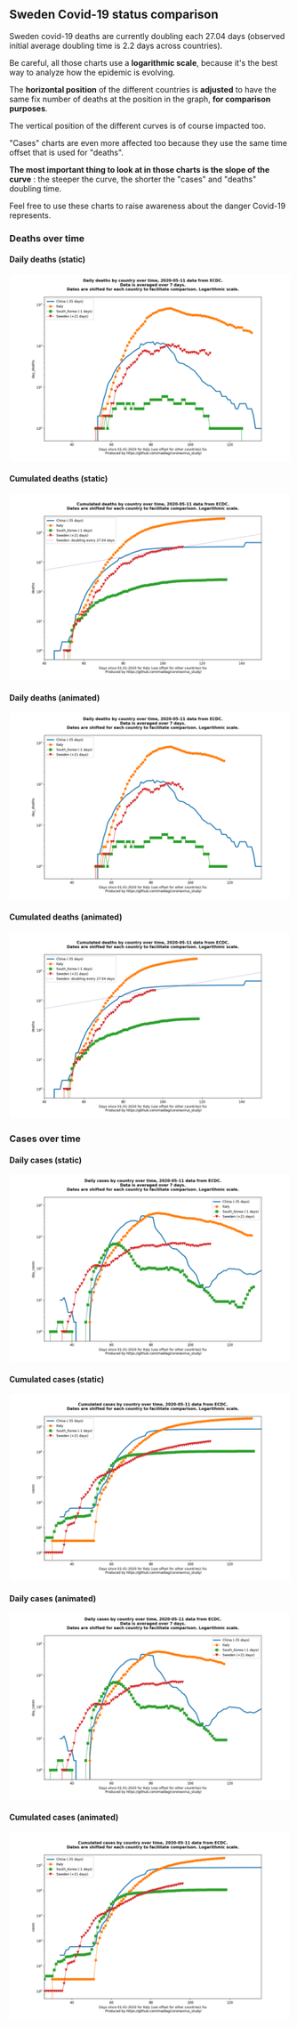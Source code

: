 ## Sweden Covid-19 status comparison 

Sweden covid-19 deaths are currently doubling each 27.04 days (observed initial average doubling time is 2.2 days across countries).



Be careful, all those charts use a **logarithmic scale**, because it's the best way to analyze how the epidemic is evolving.
 
The **horizontal position** of the different countries is **adjusted** to have the same fix number of deaths at the position in the graph, **for comparison purposes**.

The vertical position of the different curves is of course impacted too.

"Cases" charts are even more affected too because they use the same time offset that is used for "deaths".

**The most important thing to look at in those charts is the slope of the curve** : the steeper the curve, the shorter the "cases" and "deaths" doubling time.

Feel free to use these charts to raise awareness about the danger Covid-19 represents. 


 
### Deaths over time
 
#### Daily deaths (static)
![Sweden covid-19 daily deaths static chart](https://raw.githubusercontent.com/madlag/coronavirus_study/master/notebooks/graphs/2020-05-11/countries/Sweden/2020-05-11_Sweden_day_deaths.png "Sweden covid-19 day_deaths static chart")   
 
#### Cumulated deaths (static)
![Sweden covid-19 cumulated deaths static chart](https://raw.githubusercontent.com/madlag/coronavirus_study/master/notebooks/graphs/2020-05-11/countries/Sweden/2020-05-11_Sweden_deaths.png "Sweden covid-19 deaths static chart")   
 
#### Daily deaths (animated)
![Sweden covid-19 daily deaths animated chart](https://raw.githubusercontent.com/madlag/coronavirus_study/master/notebooks/graphs/2020-05-11/countries/Sweden/2020-05-11_Sweden_day_deaths.gif "Sweden covid-19 day_deaths animated chart")   
 
#### Cumulated deaths (animated)
![Sweden covid-19 cumulated deaths animated chart](https://raw.githubusercontent.com/madlag/coronavirus_study/master/notebooks/graphs/2020-05-11/countries/Sweden/2020-05-11_Sweden_deaths.gif "Sweden covid-19 deaths animated chart")   

 
### Cases over time
 
#### Daily cases (static)
![Sweden covid-19 daily cases static chart](https://raw.githubusercontent.com/madlag/coronavirus_study/master/notebooks/graphs/2020-05-11/countries/Sweden/2020-05-11_Sweden_day_cases.png "Sweden covid-19 day_cases static chart")   
 
#### Cumulated cases (static)
![Sweden covid-19 cumulated cases static chart](https://raw.githubusercontent.com/madlag/coronavirus_study/master/notebooks/graphs/2020-05-11/countries/Sweden/2020-05-11_Sweden_cases.png "Sweden covid-19 cases static chart")   
 
#### Daily cases (animated)
![Sweden covid-19 daily cases animated chart](https://raw.githubusercontent.com/madlag/coronavirus_study/master/notebooks/graphs/2020-05-11/countries/Sweden/2020-05-11_Sweden_day_cases.gif "Sweden covid-19 day_cases animated chart")   
 
#### Cumulated cases (animated)
![Sweden covid-19 cumulated cases animated chart](https://raw.githubusercontent.com/madlag/coronavirus_study/master/notebooks/graphs/2020-05-11/countries/Sweden/2020-05-11_Sweden_cases.gif "Sweden covid-19 cases animated chart")   

